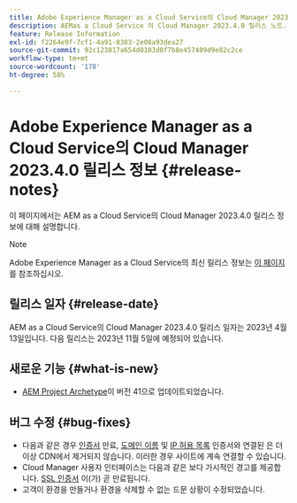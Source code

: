 ```yaml
---
title: Adobe Experience Manager as a Cloud Service의 Cloud Manager 2023.4.0 릴리스 정보
description: AEMas a Cloud Service 의 Cloud Manager 2023.4.0 릴리스 노트.
feature: Release Information
exl-id: f2264e9f-7cf1-4a91-8383-2e08a93dea27
source-git-commit: 92c123817a654d0103d0f7b8e457489d9e82c2ce
workflow-type: tm+mt
source-wordcount: '178'
ht-degree: 58%

---
```


# Adobe Experience Manager as a Cloud Service의 Cloud Manager 2023.4.0 릴리스 정보 {#release-notes}

이 페이지에서는 AEM as a Cloud Service의 Cloud Manager 2023.4.0 릴리스 정보에 대해 설명합니다.

>[!NOTE]
>
>Adobe Experience Manager as a Cloud Service의 최신 릴리스 정보는 [이 페이지](/help/release-notes/release-notes-cloud/release-notes-current.md)를 참조하십시오.

## 릴리스 일자 {#release-date}

AEM as a Cloud Service의 Cloud Manager 2023.4.0 릴리스 일자는 2023년 4월 13일입니다. 다음 릴리스는 2023년 11월 5일에 예정되어 있습니다.

## 새로운 기능 {#what-is-new}

* [AEM Project Archetype](https://experienceleague.adobe.com/docs/experience-manager-core-components/using/developing/archetype/overview.html)이 버전 41으로 업데이트되었습니다.

## 버그 수정 {#bug-fixes}

* 다음과 같은 경우 [인증서](/help/implementing/cloud-manager/managing-ssl-certifications/introduction.md) 만료, [도메인 이름](/help/implementing/cloud-manager/custom-domain-names/introduction.md) 및 [IP 허용 목록](/help/implementing/cloud-manager/ip-allow-lists/introduction.md) 인증서와 연결된 은 더 이상 CDN에서 제거되지 않습니다. 이러한 경우 사이트에 계속 연결할 수 있습니다.
* Cloud Manager 사용자 인터페이스는 다음과 같은 보다 가시적인 경고를 제공합니다. [SSL 인증서](/help/implementing/cloud-manager/managing-ssl-certifications/introduction.md) 이(가) 곧 만료됩니다.
* 고객이 환경을 만들거나 환경을 삭제할 수 없는 드문 상황이 수정되었습니다.

